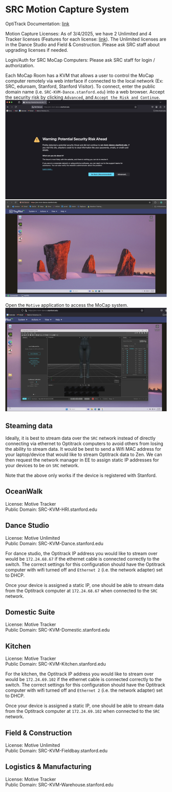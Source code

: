 # SRC Motion Capture System
OptiTrack Documentation: [link](https://docs.optitrack.com/)

Motion Capture Licenses: As of 3/4/2025, we have 2 Unlimited and 4 Tracker licenses (Features for each license: [link](https://optitrack.com/software/motive/pricing.html)). The Unlimited licenses are in the Dance Studio and Field & Construction. Please ask SRC staff about upgrading licenses if needed.

Login/Auth for SRC MoCap Computers: Please ask SRC staff for login / authorization.

Each MoCap Room has a KVM that allows a user to control the MoCap computer remotely via web interface if connected to the local network (Ex: SRC, eduroam, Stanford, Stanford Visitor). To connect, enter the public domain name (i.e. ```SRC-KVM-Dance.stanford.edu```) into a web browser. Accept the security risk by clicking ```Advanced```, and ```Accept the Risk and Continue```.
![pic](/images/security.png "Security")
![pic](/images/tiny_pilot.png "Tiny Pilot")

Open the ```Motive``` application to access the MoCap system.
![pic](/images/motive_1.png "Motive 1")

## Steaming data
Ideally, it is best to stream data over the ```SRC``` network instead of directly connecting via ethernet to Optitrack computers to avoid others from losing the ability to stream data. It would be best to send a Wifi MAC address for your laptop/device that would like to stream Optitrack data to Zen. We can then request the network manager in EE to assign static IP addresses for your devices to be on ```SRC``` network. 

Note that the above only works if the device is registered with Stanford.

## OceanWalk
License: Motive Tracker\
Public Domain: SRC-KVM-HRI.stanford.edu

## Dance Studio
License: Motive Unlimited\
Public Domain: SRC-KVM-Dance.stanford.edu

For dance studio, the Optitrack IP address you would like to stream over would be ```172.24.68.67``` if the ethernet cable is connected correctly to the switch. The correct settings for this configuration should have the Optitrack computer with wifi turned off and ```Ethernet 2``` (i.e. the network adapter) set to DHCP.

Once your device is assigned a static IP, one should be able to stream data from the Optitrack computer at ```172.24.68.67``` when connected to the ```SRC``` network.

## Domestic Suite
License: Motive Tracker\
Public Domain: SRC-KVM-Domestic.stanford.edu

## Kitchen
License: Motive Tracker\
Public Domain: SRC-KVM-Kitchen.stanford.edu

For the kitchen, the Optitrack IP address you would like to stream over would be ```172.24.69.102``` if the ethernet cable is connected correctly to the switch. The correct settings for this configuration should have the Optitrack computer with wifi turned off and ```Ethernet 2``` (i.e. the network adapter) set to DHCP.

Once your device is assigned a static IP, one should be able to stream data from the Optitrack computer at ```172.24.69.102``` when connected to the ```SRC``` network.


## Field & Construction
License: Motive Unlimited\
Public Domain: SRC-KVM-Fieldbay.stanford.edu

## Logistics & Manufacturing
License: Motive Tracker\
Public Domain: SRC-KVM-Warehouse.stanford.edu
